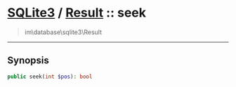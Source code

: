 # [SQLite3](sqlite.md) / [Result](sqlite-Result.md) :: seek
 > im\database\sqlite3\Result
____

## Synopsis
```php
public seek(int $pos): bool
```
